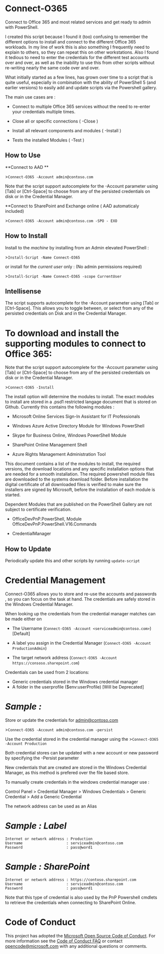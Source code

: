 Connect-O365
==============

Connect to Office 365 and most related services and get ready to admin with PowerShell.

I created this script because I found it (too) confusing to remember the different options to install and connect  to the different Office 365 workloads. In my line of work this is also something I frequently need to explain to others, so they can repeat this on other workstations. Also I found it tedious to need to enter the credentials for the different test accounts over and over, as well as the inability to use this from other scripts without re-writing nearly the same code over and over.

What initially started as a few lines, has grown over time to a script that is quite useful, especially in combination with the ability of PowerShell 5 (and earlier versions) to easily add and update scripts via the Powershell gallery.

The main use cases are :

-   Connect to multiple Office 365 services without the need to re-enter your credentials multiple times.

-   Close all or specific connections ( -Close )

-   Install all relevant components and modules ( -Install )

-   Tests the installed Modules ( -Test )

How to Use
--------------

**Connect to AAD **

&gt;`Connect-O365 -Account admin@contoso.com`

Note that the script support autocomplete for the -Account parameter using \[Tab\] or \[Ctrl-Space\] to choose from any of the persisted credentials on disk or in the Credential Manager.

**Connect to SharePoint and Exchange online ( AAD automaticaly included)

&gt;`Connect-O365 -Account admin@contoso.com -SPO - EXO`

How to Install
--------------

Install to the *machine* by installing from an Admin elevated PowerShell :

&gt;`Install-Script -Name Connect-O365`

or install for the *current user* only : (No admin permissions required)

&gt;`Install-Script -Name Connect-O365 -scope CurrentUser`


Intellisense
------------

The script supports autocomplete for the -Account parameter using [Tab] or [Ctrl-Space]. This allows you to toggle between, or select from any of the persisted credentials on Disk and in the Credential Manager.

To download and install the supporting modules to connect to Office 365:
=======

Note that the script support autocomplete for the -Account parameter using [Tab] or [Ctrl-Space] to choose from any of the persisted credentials on disk or in the Credential Manager.

&gt;`Connect-O365 -Install`

The install option will determine the modules to install. The exact modules to install are stored in a .psd1 restricted langage document that is stored on Github. Currently this contains the following modules :

-   Microsoft Online Services Sign-In Assistant for IT Professionals

-   Windows Azure Active Directory Module for Windows PowerShell

-   Skype for Business Online, Windows PowerShell Module

-   SharePoint Online Management Shell

-   Azure Rights Management Administration Tool

This document contains a list of the modules to install, the required versions, the download locations and any specific installation options that are needed for a smooth installation. The required powershell module files are downloaded to the systems download folder. Before installation the digital certificate of all downloaded files is verified to make sure the installers are signed by Microsoft, before the installation of each module is started.

Dependent Modules that are published on the PowerShell Gallery are not subject to certificate verification.

-   OfficeDevPnP.PowerShell, Module OfficeDevPnP.PowerShell.V16.Commands

-   CredentialManager

How to Update
-----------------

Periodically update this and other scripts by running `update-script`

Credential Management
=====================

Connect-O365 allows you to store and re-use the accounts and passwords , so you can focus  on the task at hand.
The credentials are safely stored in the Windows Credential Manager.

When looking up the credentials from the credential manager matches can be made either on
-   The Username (`Connect-O365 -Account <serviceadmin@contoso.com>`) [Default]  
    
-   A label you assign in the Credential Manager  (`Connect-O365 -Account ProductionAdmin`)

-   The target network address (`Connect-O365 -Account https://consoso.sharepoint.com`)
    


Credentials can be used from 2 locations:

-   Generic credentials stored in the Windows credential manager
-   A folder in the userprofile ($env:userProfile)  [Will be Deprecated]

# *Sample :* 


Store or update the credentials for admin@contoso.com

&gt;`Connect-O365 -Account admin@contoso.com -persist`

Use the credential stored in the credential manager using the &gt;`Connect-O365 -Account Production`

Both credential stores can be updated with a new account or new password by specifying the -Persist parameter

New credentials that are created are stored in the Windows Credential Manager, as this method is prefered over the file based store.

To manually create credentials in the windows credential manager use :

Control Panel &gt; Credential Manager &gt; Windows Credentials &gt; Generic Credential &gt; Add a Generic Credential

The network address can be used as an Alias

# *Sample : Label*

    Internet or network address : Production
    Username                    : serviceadmin@contoso.com
    Password                    : pass@word1

# *Sample : SharePoint*

    Internet or network address : https://contoso.sharepoint.com
    Username                    : serviceadmin@contoso.com
    Password                    : pass@word1 

Note that this type of credential is also used by the PnP Powershell cmdlets to retrieve the credentials when connecting to SharePoint Online. 

Code of Conduct
===============

This project has adopted the [Microsoft Open Source Code of Conduct](https://opensource.microsoft.com/codeofconduct/). For more information see the [Code of Conduct FAQ](https://opensource.microsoft.com/codeofconduct/faq/) or contact [opencode@microsoft.com](mailto:opencode@microsoft.com) with any additional questions or comments.
